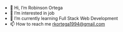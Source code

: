 - 👋 Hi, I’m Robinson Ortega
- 👀 I’m interested in job
- 🌱 I’m currently learning Full Stack Web Development
- 📫 How to reach me rkortega1994@gmail.com

<!---
RKOrtega94/RKOrtega94 is a ✨ special ✨ repository because its `README.md` (this file) appears on your GitHub profile.
You can click the Preview link to take a look at your changes.
--->
